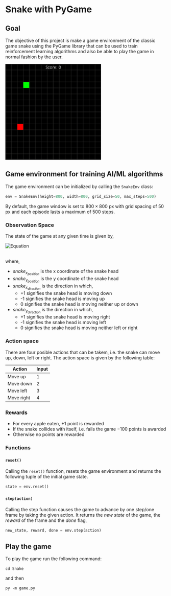 # Snake with PyGame
## Goal

The objective of this project is make a game environment of the classic game snake using the PyGame library that can be used to train reinforcement learning algorithms and also be able to play the game in normal fashion by the user.

<img src="assets/your_game.gif" alt="Gameplay GIF" width="300" height="300">

## Game environment for training AI/ML algorithms

The game environment can be initialized by calling the `SnakeEnv` class:
```python
env = SnakeEnv(height=800, width=800, grid_size=50, max_steps=500)
```
By default, the game window is set to $800\times800$ px with grid spacing of $50$ px and each episode lasts a maximum of $500$ steps.

### Observation Space

The state of the game at any given time is given by,

![Equation](https://latex.codecogs.com/svg.latex?\color{white}Observation\%20state\%20=\%20(snake_{x\_position},\%20snake_{y\_position},\%20snake_{x\_direction},\%20snake_{y\_direction},\%20apple_{x\_position},\%20apple_{y\_position}))


\
where,
* $snake_{x_{position}}$ is the x coordinate of the snake head
* $snake_{y_{position}}$ is the y coordinate of the snake head
* $snake_{x_{direction}}$ is the direction in which,
    * +1 signifies the snake head is moving down
    * -1 signifies the snake head is moving up
    * 0 signifies the snake head is moving neither up or down
* $snake_{y_{direction}}$ is the direction in which,
    * +1 signifies the snake head is moving right
    * -1 signifies the snake head is moving left
    * 0 signifies the snake head is moving neither left or right

### Action space
There are four posible actions that can be takem, i.e. the snake can move up, down, left or right. The action space is given by the following table:

|    Action     |     Input     |
|---------------|---------------|
| Move up       |       1       |
| Move down     |       2       |
| Move left     |       3       |
| Move right    |       4       |


### Rewards

* For every apple eaten, $+1$ point is rewarded
* If the snake collides with itself, i.e. fails the game $-100$ points is awarded
* Otherwise no points are rewarded

### Functions

#### `reset()`

Calling the `reset()` function, resets the game environment and returns the following tuple of the initial game state. 
```python
state = env.reset()
```

#### `step(action)`

Calling the step function causes the game to advance by one step/one frame by taking the given action. It returns the *new state* of the game, the *reward* of the frame and the *done* flag,
```python
new_state, reward, done = env.step(action)
```

## Play the game
To play the game run the following command:
```console
cd Snake
```
and then 
```console
py -m game.py
```
